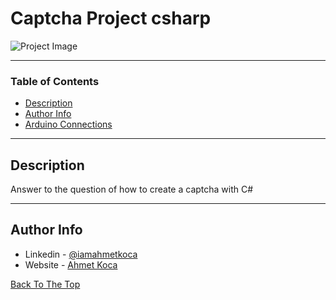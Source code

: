 # Captcha Project csharp

![Project Image](https://ahmetkoca.com.tr/github/captcha-project/captcha.png)



---

### Table of Contents


- [Description](#description)
- [Author Info](#author-info)
- [Arduino Connections](https://ahmetkoca.com.tr/github/captcha-project/arduino-connections.png)

---

## Description

Answer to the question of how to create a captcha with C#



---











## Author Info

- Linkedin - [@iamahmetkoca](https://www.linkedin.com/in/iamahmetkoca/)
- Website - [Ahmet Koca](https://ahmetkoca.com.tr)

[Back To The Top](#read-me-template)
